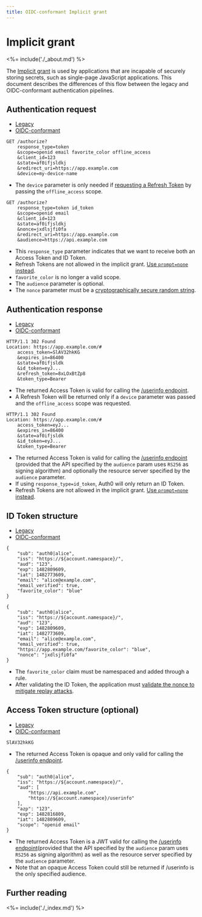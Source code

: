 ```yaml
---
title: OIDC-conformant Implicit grant
---
```


# Implicit grant

<%= include('./_about.md') %>

The [Implicit grant](/api-auth/grant/implicit) is used by applications that are incapable of securely storing secrets, such as single-page JavaScript applications.
This document describes the differences of this flow between the legacy and OIDC-conformant authentication pipelines.

## Authentication request

<div class="code-picker">
  <div class="languages-bar">
    <ul>
      <li><a href="#request-legacy" data-toggle="tab">Legacy</a></li>
      <li><a href="#request-oidc" data-toggle="tab">OIDC-conformant</a></li>
    </ul>
  </div>
  <div class="tab-content">
    <div id="request-legacy" class="tab-pane active">
      <pre class="text hljs"><code>GET /authorize?
    response_type=token
    &scope=openid email favorite_color offline_access
    &client_id=123
    &state=af0ifjsldkj
    &redirect_uri=https://app.example.com
    &device=my-device-name</code></pre>
    <ul>
        <li>The <code>device</code> parameter is only needed if <a href="/tokens/refresh-token">requesting a Refresh Token</a> by passing the <code>offline_access</code> scope.</li>
    </ul>
    </div>
    <div id="request-oidc" class="tab-pane">
      <pre class="text hljs"><code>GET /authorize?
    response_type=token id_token
    &scope=openid email
    &client_id=123
    &state=af0ifjsldkj
    &nonce=jxdlsjfi0fa
    &redirect_uri=https://app.example.com
    &audience=https://api.example.com </code></pre>
    <ul>
        <li>This <code>response_type</code> parameter indicates that we want to receive both an Access Token and ID Token.</li>
        <li>Refresh Tokens are not allowed in the implicit grant. <a href="/api-auth/tutorials/silent-authentication">Use <code>prompt=none</code> instead</a>.</li>
        <li><code>favorite_color</code> is no longer a valid scope.</li>
        <li>The <code>audience</code> parameter is optional.</li>
        <li>The <code>nonce</code> parameter must be a <a href="/api-auth/tutorials/nonce">cryptographically secure random string</a>.</li>
    </ul>
    </div>
  </div>
</div>

## Authentication response

<div class="code-picker">
  <div class="languages-bar">
    <ul>
      <li><a href="#response-legacy" data-toggle="tab">Legacy</a></li>
      <li><a href="#response-oidc" data-toggle="tab">OIDC-conformant</a></li>
    </ul>
  </div>
  <div class="tab-content">
    <div id="response-legacy" class="tab-pane active">
      <pre class="text hljs"><code>HTTP/1.1 302 Found
Location: https://app.example.com/#
    access_token=SlAV32hkKG
    &expires_in=86400
    &state=af0ifjsldk
    &id_token=eyJ...
    &refresh_token=8xLOxBtZp8
    &token_type=Bearer</code></pre>
    <ul>
        <li>The returned Access Token is valid for calling the <a href="/api/authentication#get-user-info">/userinfo endpoint</a>.</li>
        <li>A Refresh Token will be returned only if a <code>device</code> parameter was passed and the <code>offline_access</code> scope was requested.</li>
    </ul>
    </div>
    <div id="response-oidc" class="tab-pane">
      <pre class="text hljs"><code>HTTP/1.1 302 Found
Location: https://app.example.com/#
    access_token=eyJ...
    &expires_in=86400
    &state=af0ifjsldk
    &id_token=eyJ...
    &token_type=Bearer</code></pre>
    <ul>
        <li>The returned Access Token is valid for calling the <a href="/api/authentication#get-user-info">/userinfo endpoint</a> (provided that the API specified by the <code>audience</code> param uses <code>RS256</code> as signing algorithm) and optionally the resource server specified by the <code>audience</code> parameter.</li>
        <li>If using <code>response_type=id_token</code>, Auth0 will only return an ID Token.</li>
        <li>Refresh Tokens are not allowed in the implicit grant. <a href="/api-auth/tutorials/silent-authentication">Use <code>prompt=none</code> instead</a>.</li>
    </ul>
    </div>
  </div>
</div>


## ID Token structure

<div class="code-picker">
  <div class="languages-bar">
    <ul>
      <li><a href="#idtoken-legacy" data-toggle="tab">Legacy</a></li>
      <li><a href="#idtoken-oidc" data-toggle="tab">OIDC-conformant</a></li>
    </ul>
  </div>
  <div class="tab-content">
    <div id="idtoken-legacy" class="tab-pane active">
      <pre class="json hljs"><code>{
    "sub": "auth0|alice",
    "iss": "https://${account.namespace}/",
    "aud": "123",
    "exp": 1482809609,
    "iat": 1482773609,
    "email": "alice@example.com",
    "email_verified": true,
    "favorite_color": "blue"
}</code></pre>
    </div>
    <div id="idtoken-oidc" class="tab-pane">
      <pre class="json hljs"><code>{
    "sub": "auth0|alice",
    "iss": "https://${account.namespace}/",
    "aud": "123",
    "exp": 1482809609,
    "iat": 1482773609,
    "email": "alice@example.com",
    "email_verified": true,
    "https://app.example.com/favorite_color": "blue",
    "nonce": "jxdlsjfi0fa"
}</code></pre>
        <ul>
            <li>The <code>favorite_color</code> claim must be namespaced and added through a rule.</li>
            <li>After validating the ID Token, the application must <a href="/api-auth/tutorials/nonce">validate the nonce to mitigate replay attacks</a>.</li>
        </ul>
    </div>
  </div>
</div>

## Access Token structure (optional)

<div class="code-picker">
  <div class="languages-bar">
    <ul>
      <li><a href="#accesstoken-legacy" data-toggle="tab">Legacy</a></li>
      <li><a href="#accesstoken-oidc" data-toggle="tab">OIDC-conformant</a></li>
    </ul>
  </div>
  <div class="tab-content">
    <div id="accesstoken-legacy" class="tab-pane active">
      <pre class="text hljs"><code>SlAV32hkKG</code></pre>
      <ul>
        <li>The returned Access Token is opaque and only valid for calling the <a href="/api/authentication#get-user-info">/userinfo endpoint</a>.</li>
      </ul>
    </div>
    <div id="accesstoken-oidc" class="tab-pane">
      <pre class="json hljs"><code>{
    "sub": "auth0|alice",
    "iss": "https://${account.namespace}/",
    "aud": [
        "https://api.example.com",
        "https://${account.namespace}/userinfo"
    ],
    "azp": "123",
    "exp": 1482816809,
    "iat": 1482809609,
    "scope": "openid email"
}</code></pre>
        <ul>
            <li>The returned Access Token is a JWT valid for calling the <a href="/api/authentication#get-user-info">/userinfo endpoint</a>(provided that the API specified by the <code>audience</code> param uses <code>RS256</code> as signing algorithm) as well as the resource server specified by the <code>audience</code> parameter.</li>
            <li>Note that an opaque Access Token could still be returned if /userinfo is the only specified audience.</li>
        </ul>
    </div>
  </div>
</div>

## Further reading

<%= include('./_index.md') %>

